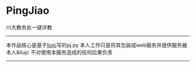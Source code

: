 # PingJiao
川大教务处一键评教
***
本作品核心是基于[liujc](https://github.com/liu-jc)写的pj.py
本人工作只是将其包装成web服务并提供服务器
本人&liujc 不对使用本服务造成的任何后果负责
***

